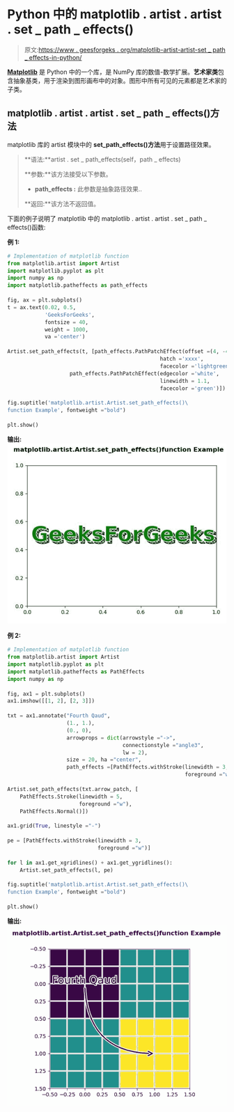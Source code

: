 # Python 中的 matplotlib . artist . artist . set _ path _ effects()

> 原文:[https://www . geesforgeks . org/matplotlib-artist-artist-set _ path _ effects-in-python/](https://www.geeksforgeeks.org/matplotlib-artist-artist-set_path_effects-in-python/)

**[Matplotlib](https://www.geeksforgeeks.org/python-introduction-matplotlib/)** 是 Python 中的一个库，是 NumPy 库的数值-数学扩展。**艺术家类**包含抽象基类，用于渲染到图形画布中的对象。图形中所有可见的元素都是艺术家的子类。

## matplotlib . artist . artist . set _ path _ effects()方法

matplotlib 库的 artist 模块中的 **set_path_effects()方法**用于设置路径效果。

> **语法:**artist . set _ path_effects(self，path _ effects)
> 
> **参数:**该方法接受以下参数。
> 
> *   **path_effects :** 此参数是抽象路径效果..
> 
> **返回:**该方法不返回值。

下面的例子说明了 matplotlib 中的 matplotlib . artist . artist . set _ path _ effects()函数:

**例 1:**

```py
# Implementation of matplotlib function
from matplotlib.artist import Artist  
import matplotlib.pyplot as plt 
import numpy as np 
import matplotlib.patheffects as path_effects 

fig, ax = plt.subplots() 
t = ax.text(0.02, 0.5, 
            'GeeksForGeeks', 
            fontsize = 40,  
            weight = 1000,  
            va ='center') 

Artist.set_path_effects(t, [path_effects.PathPatchEffect(offset =(4, -4), 
                                                 hatch ='xxxx', 
                                                 facecolor ='lightgreen'), 
                    path_effects.PathPatchEffect(edgecolor ='white',  
                                                 linewidth = 1.1, 
                                                 facecolor ='green')])

fig.suptitle('matplotlib.artist.Artist.set_path_effects()\
function Example', fontweight ="bold") 

plt.show()
```

**输出:**
![](img/cc519e01c486920f27a11a868266a343.png)

**例 2:**

```py
# Implementation of matplotlib function
from matplotlib.artist import Artist  
import matplotlib.pyplot as plt 
import matplotlib.patheffects as PathEffects 
import numpy as np 

fig, ax1 = plt.subplots() 
ax1.imshow([[1, 2], [2, 3]]) 

txt = ax1.annotate("Fourth Qaud", 
                   (1., 1.), 
                   (0., 0), 
                   arrowprops = dict(arrowstyle ="->", 
                                     connectionstyle ="angle3", 
                                     lw = 2), 
                   size = 20, ha ="center", 
                   path_effects =[PathEffects.withStroke(linewidth = 3, 
                                                         foreground ="w")]) 

Artist.set_path_effects(txt.arrow_patch, [ 
    PathEffects.Stroke(linewidth = 5,  
                       foreground ="w"), 
    PathEffects.Normal()]) 

ax1.grid(True, linestyle ="-") 

pe = [PathEffects.withStroke(linewidth = 3, 
                             foreground ="w")] 

for l in ax1.get_xgridlines() + ax1.get_ygridlines(): 
    Artist.set_path_effects(l, pe)

fig.suptitle('matplotlib.artist.Artist.set_path_effects()\
function Example', fontweight ="bold") 

plt.show()
```

**输出:**
![](img/34c1d65fb23063c094127cc880d95f1b.png)